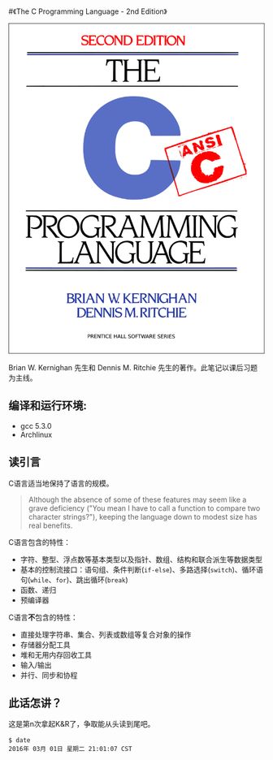 #《The C Programming Language - 2nd Edition》

![cover](./pics/cover.png)

Brian W. Kernighan 先生和 Dennis M. Ritchie 先生的著作。此笔记以课后习题为主线。

## 编译和运行环境:
* gcc 5.3.0
* Archlinux

## 读引言

C语言适当地保持了语言的规模。
> Although the absence of some of these features may seem like a grave deficiency ("You mean I have to call a function to compare two character strings?"), keeping the language down to modest size has real benefits.

C语言包含的特性：

* 字符、整型、浮点数等基本类型以及指针、数组、结构和联合派生等数据类型
* 基本的控制流接口：语句组、条件判断(`if-else`)、多路选择(`switch`)、循环语句(`while`、`for`)、跳出循环(`break`)
* 函数、递归
* 预编译器

C语言**不**包含的特性：

* 直接处理字符串、集合、列表或数组等复合对象的操作
* 存储器分配工具
* 堆和无用内存回收工具
* 输入/输出
* 并行、同步和协程

## 此话怎讲？
这是第n次拿起K&R了，争取能从头读到尾吧。

```bash
$ date
2016年 03月 01日 星期二 21:01:07 CST
```
